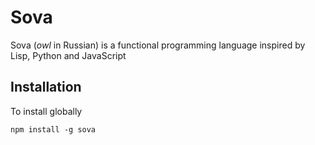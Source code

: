 # Sova

Sova (<i>owl</i> in Russian) is a functional programming language inspired by Lisp, Python and JavaScript

## Installation

To install globally

```
npm install -g sova
```

